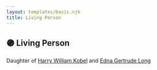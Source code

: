 ```yaml
---
layout: templates/basic.njk
title: Living Person
---
```

## 🟣 Living Person

Daughter of [Harry William Kobel](/people/3/30496161) and [Edna Gertrude Long](/people/3/33710863)
